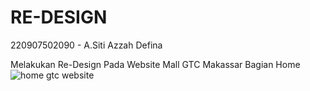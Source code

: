 # RE-DESIGN
220907502090 - A.Siti Azzah Defina

Melakukan Re-Design Pada Website Mall GTC Makassar Bagian Home
![home gtc website](https://github.com/Azzahdefina/RE-DESIGN/assets/147989734/2a5179e9-c8be-4c7a-81ab-eb7a11cb5ee4)
